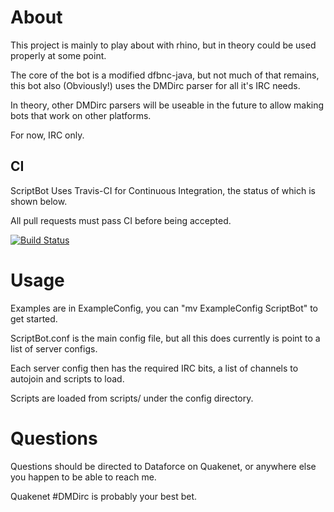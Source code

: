 # About ########################################################################

This project is mainly to play about with rhino, but in theory could be used
properly at some point.

The core of the bot is a modified dfbnc-java, but not much of that remains,
this bot also (Obviously!) uses the DMDirc parser for all it's IRC needs.

In theory, other DMDirc parsers will be useable in the future to allow making
bots that work on other platforms.

For now, IRC only.

## CI ##########################################################################

ScriptBot Uses Travis-CI for Continuous Integration, the status of which is shown
below.

All pull requests must pass CI before being accepted.

[![Build Status](https://travis-ci.org/ShaneMcC/ScriptBot.png?branch=master)](https://travis-ci.org/ShaneMcC/ScriptBot)

# Usage #########################################################################

Examples are in ExampleConfig, you can "mv ExampleConfig ScriptBot" to get
started.

ScriptBot.conf is the main config file, but all this does currently is point to
a list of server configs.

Each server config then has the required IRC bits, a list of channels to
autojoin and scripts to load.

Scripts are loaded from scripts/ under the config directory.

# Questions #####################################################################

Questions should be directed to Dataforce on Quakenet, or anywhere else you
happen to be able to reach me.

Quakenet #DMDirc is probably your best bet.
